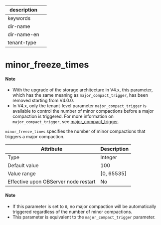 | description ||
|---|---|
| keywords ||
| dir-name ||
| dir-name-en ||
| tenant-type ||

# minor_freeze_times

<main id="notice" type='explain'>
<h4>Note</h4>
<ul><li>With the upgrade of the storage architecture in V4.x, this parameter, which has the same meaning as <code>major_compact_trigger</code>, has been removed starting from V4.0.0.</li>
<li>In V4.x, only the tenant-level parameter <code>major_compact_trigger</code> is available to control the number of minor compactions before a major compaction is triggered. For more information on <code>major_compact_trigger</code>, see <a href="../400.tenant-level-configuration-items/5200.major_compact_trigger.md">major_compact_trigger</a>.</li></ul>
</main>

`minor_freeze_times` specifies the number of minor compactions that triggers a major compaction.

| **Attribute** | **Description** |
|------------------|--------------|
| Type | Integer |
| Default value | 100 |
| Value range | \[0, 65535\] |
| Effective upon OBServer node restart | No |

<main id="notice" type='explain'>
  <h4>Note</h4>
  <ul>
  <li> If this parameter is set to <code>0</code>, no major compaction will be automatically triggered regardless of the number of minor compactions.  </li>
  <li> This parameter is equivalent to the <code>major_compact_trigger</code> parameter.  </li>
  </ul>
</main>
